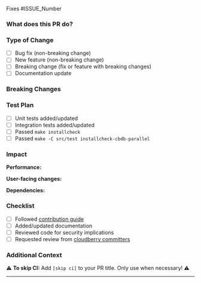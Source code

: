 <!-- Thank you for your contribution to Apache Cloudberry (incubating)! -->

Fixes #ISSUE_Number

### What does this PR do?
<!-- Brief overview of the changes, including any major features or fixes -->

### Type of Change
- [ ] Bug fix (non-breaking change)
- [ ] New feature (non-breaking change)
- [ ] Breaking change (fix or feature with breaking changes)
- [ ] Documentation update

### Breaking Changes
<!-- Remove if not applicable. If yes, explain impact and migration path -->

### Test Plan
<!-- How did you test these changes? -->
- [ ] Unit tests added/updated
- [ ] Integration tests added/updated
- [ ] Passed `make installcheck`
- [ ] Passed `make -C src/test installcheck-cbdb-parallel`

### Impact
<!-- Remove sections that don't apply -->
**Performance:**
<!-- Any performance implications? -->

**User-facing changes:**
<!-- Any changes visible to users? -->

**Dependencies:**
<!-- New dependencies or version changes? -->

### Checklist
- [ ] Followed [contribution guide](https://cloudberry.apache.org/contribute/code)
- [ ] Added/updated documentation
- [ ] Reviewed code for security implications
- [ ] Requested review from [cloudberry committers](https://github.com/orgs/apache/teams/cloudberry-committers)

### Additional Context
<!-- Any other information that would help reviewers? Remove if none -->

⚠️ **To skip CI:** Add `[skip ci]` to your PR title. Only use when necessary! ⚠️

---
<!-- Join our community:
- Mailing list: [dev@cloudberry.apache.org](https://lists.apache.org/list.html?dev@cloudberry.apache.org) (subscribe: dev-subscribe@cloudberry.apache.org)
- Discussions: https://github.com/apache/cloudberry/discussions -->

